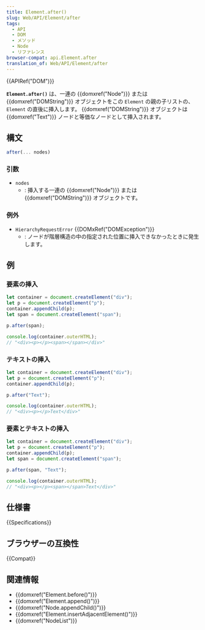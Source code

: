 ```yaml
---
title: Element.after()
slug: Web/API/Element/after
tags:
  - API
  - DOM
  - メソッド
  - Node
  - リファレンス
browser-compat: api.Element.after
translation_of: Web/API/Element/after
---
```

{{APIRef("DOM")}}

**`Element.after()`** は、一連の {{domxref("Node")}} または {{domxref("DOMString")}} オブジェクトをこの `Element` の親の子リストの、 `Element` の直後に挿入します。 {{domxref("DOMString")}} オブジェクトは {{domxref("Text")}} ノードと等価なノードとして挿入されます。

## 構文

```js
after(... nodes)
```

### 引数

- `nodes`
  - : 挿入する一連の {{domxref("Node")}} または {{domxref("DOMString")}} オブジェクトです。

### 例外

- `HierarchyRequestError` {{DOMxRef("DOMException")}}
  - : ノードが階層構造の中の指定された位置に挿入できなかったときに発生します。

## 例

### 要素の挿入

```js
let container = document.createElement("div");
let p = document.createElement("p");
container.appendChild(p);
let span = document.createElement("span");

p.after(span);

console.log(container.outerHTML);
// "<div><p></p><span></span></div>"
```

### テキストの挿入

```js
let container = document.createElement("div");
let p = document.createElement("p");
container.appendChild(p);

p.after("Text");

console.log(container.outerHTML);
// "<div><p></p>Text</div>"
```

### 要素とテキストの挿入

```js
let container = document.createElement("div");
let p = document.createElement("p");
container.appendChild(p);
let span = document.createElement("span");

p.after(span, "Text");

console.log(container.outerHTML);
// "<div><p></p><span></span>Text</div>"
```

## 仕様書

{{Specifications}}

## ブラウザーの互換性

{{Compat}}

## 関連情報

- {{domxref("Element.before()")}}
- {{domxref("Element.append()")}}
- {{domxref("Node.appendChild()")}}
- {{domxref("Element.insertAdjacentElement()")}}
- {{domxref("NodeList")}}
